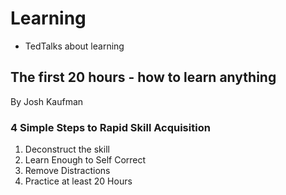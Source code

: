 # Learning
- TedTalks about learning
## The first 20 hours - how to learn anything  
By Josh Kaufman
### 4 Simple Steps to Rapid Skill Acquisition  
1. Deconstruct the skill
2. Learn Enough to Self Correct
3. Remove Distractions
4. Practice at least 20 Hours
